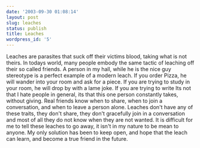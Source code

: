 ```yaml
---
date: '2003-09-30 01:08:14'
layout: post
slug: leaches
status: publish
title: Leaches
wordpress_id: '5'
---
```


Leaches are parasites that suck off their victims blood, taking what is not theirs.  In todays world, many people embody the same tactic of leaching off their so called friends.  A person in my hall, while he is the nice guy stereotype is a perfect example of a modern leach.  If you order Pizza, he will wander into your room and ask for a piece.  If you are trying to study in your room, he will drop by with a lame joke.  If you are trying to write   Its not that I hate people in general, its that this one person constantly takes, without giving.  Real friends know when to share, when to join a conversation, and when to leave a person alone.  Leaches don't have any of these traits, they don't share, they don't gracefully join in a conversation and most of all they do not know when they are not wanted.  It is difficult for me to tell these leaches to go away, it isn't in my nature to be mean to anyone.  My only solution has been to keep open, and hope that the leach can learn, and become a true friend in the future.
